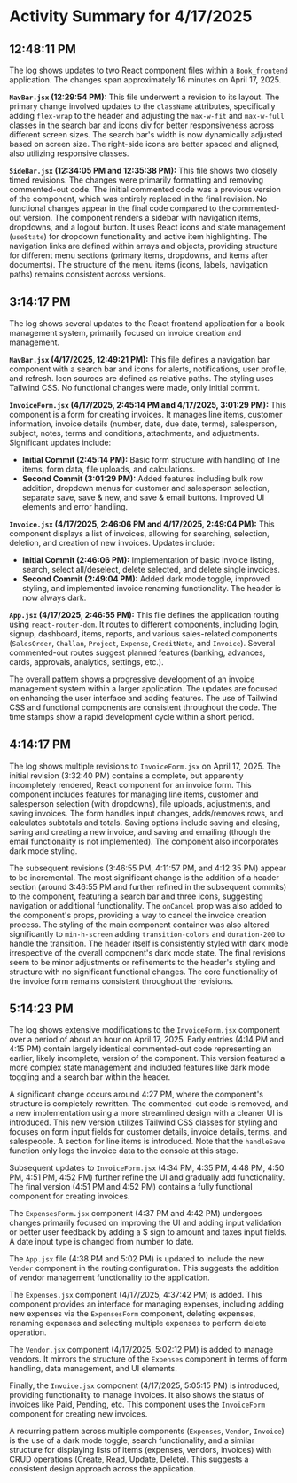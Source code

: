 # Activity Summary for 4/17/2025

## 12:48:11 PM
The log shows updates to two React component files within a `Book_frontend` application.  The changes span approximately 16 minutes on April 17, 2025.

**`NavBar.jsx` (12:29:54 PM):** This file underwent a revision to its layout.  The primary change involved updates to the `className` attributes, specifically adding  `flex-wrap` to the header and adjusting the `max-w-fit` and `max-w-full` classes in the search bar and icons div for better responsiveness across different screen sizes.  The search bar's width is now dynamically adjusted based on screen size.  The right-side icons are better spaced and aligned, also utilizing responsive classes.

**`SideBar.jsx` (12:34:05 PM and 12:35:38 PM):** This file shows two closely timed revisions.  The changes were primarily formatting and removing commented-out code. The initial commented code was a previous version of the component, which was entirely replaced in the final revision.  No functional changes appear in the final code compared to the commented-out version. The component renders a sidebar with navigation items, dropdowns, and a logout button.  It uses React icons and state management (`useState`) for dropdown functionality and active item highlighting.  The navigation links are defined within arrays and objects, providing structure for different menu sections (primary items, dropdowns, and items after documents).  The structure of the menu items (icons, labels, navigation paths) remains consistent across versions.


## 3:14:17 PM
The log shows several updates to the React frontend application for a book management system, primarily focused on invoice creation and management.

**`NavBar.jsx` (4/17/2025, 12:49:21 PM):** This file defines a navigation bar component with a search bar and icons for alerts, notifications, user profile, and refresh. Icon sources are defined as relative paths. The styling uses Tailwind CSS.  No functional changes were made, only initial commit.

**`InvoiceForm.jsx` (4/17/2025, 2:45:14 PM and 4/17/2025, 3:01:29 PM):**  This component is a form for creating invoices.  It manages line items, customer information, invoice details (number, date, due date, terms), salesperson, subject, notes, terms and conditions, attachments, and adjustments.  Significant updates include:
* **Initial Commit (2:45:14 PM):**  Basic form structure with handling of line items, form data, file uploads, and calculations.
* **Second Commit (3:01:29 PM):** Added features including bulk row addition, dropdown menus for customer and salesperson selection,  separate save, save & new, and save & email buttons.  Improved UI elements and error handling.


**`Invoice.jsx` (4/17/2025, 2:46:06 PM and 4/17/2025, 2:49:04 PM):** This component displays a list of invoices, allowing for searching, selection, deletion, and creation of new invoices.  Updates include:
* **Initial Commit (2:46:06 PM):**  Implementation of basic invoice listing, search, select all/deselect, delete selected, and delete single invoices.
* **Second Commit (2:49:04 PM):** Added dark mode toggle, improved styling, and implemented invoice renaming functionality.  The header is now always dark.


**`App.jsx` (4/17/2025, 2:46:55 PM):** This file defines the application routing using `react-router-dom`.  It routes to different components, including login, signup, dashboard, items, reports, and various sales-related components (`SalesOrder`, `Challan`, `Project`, `Expense`, `CreditNote`, and `Invoice`). Several commented-out routes suggest planned features (banking, advances, cards, approvals, analytics, settings, etc.).


The overall pattern shows a progressive development of an invoice management system within a larger application.  The updates are focused on enhancing the user interface and adding features.  The use of Tailwind CSS and functional components are consistent throughout the code. The time stamps show a rapid development cycle within a short period.


## 4:14:17 PM
The log shows multiple revisions to `InvoiceForm.jsx` on April 17, 2025.  The initial revision (3:32:40 PM) contains a complete, but apparently incompletely rendered, React component for an invoice form.  This component includes features for managing line items, customer and salesperson selection (with dropdowns), file uploads, adjustments, and saving invoices.  The form handles input changes, adds/removes rows, and calculates subtotals and totals.  Saving options include saving and closing, saving and creating a new invoice, and saving and emailing (though the email functionality is not implemented).  The component also incorporates dark mode styling.

The subsequent revisions (3:46:55 PM, 4:11:57 PM, and 4:12:35 PM) appear to be incremental.  The most significant change is the addition of a header section (around 3:46:55 PM and further refined in the subsequent commits) to the component, featuring a search bar and three icons, suggesting navigation or additional functionality.  The `onCancel` prop was also added to the component's props, providing a way to cancel the invoice creation process.  The styling of the main component container was also altered significantly to `min-h-screen` adding `transition-colors` and `duration-200` to handle the transition. The header itself is consistently styled with dark mode irrespective of the overall component's dark mode state.  The final revisions seem to be minor adjustments or refinements to the header's styling and structure with no significant functional changes.  The core functionality of the invoice form remains consistent throughout the revisions.


## 5:14:23 PM
The log shows extensive modifications to the `InvoiceForm.jsx` component over a period of about an hour on April 17, 2025.  Early entries (4:14 PM and 4:15 PM) contain largely identical commented-out code representing an earlier, likely incomplete, version of the component.  This version featured a more complex state management and included features like dark mode toggling and a search bar within the header.

A significant change occurs around 4:27 PM, where the component's structure is completely rewritten.  The commented-out code is removed, and a new implementation using a more streamlined design with a cleaner UI is introduced.  This new version utilizes Tailwind CSS classes for styling and focuses on form input fields for customer details, invoice details, terms, and salespeople.  A section for line items is introduced.  Note that the `handleSave` function only logs the invoice data to the console at this stage.


Subsequent updates to `InvoiceForm.jsx` (4:34 PM, 4:35 PM, 4:48 PM, 4:50 PM, 4:51 PM, 4:52 PM) further refine the UI and  gradually add functionality.  The final version (4:51 PM and 4:52 PM) contains a fully functional component for creating invoices.

The `ExpensesForm.jsx` component (4:37 PM and 4:42 PM) undergoes changes primarily focused on improving the UI and adding input validation or better user feedback by adding a $ sign to amount and taxes input fields.  A date input type is changed from number to date.

The `App.jsx` file (4:38 PM and 5:02 PM) is updated to include the new `Vendor` component in the routing configuration.  This suggests the addition of vendor management functionality to the application.

The `Expenses.jsx` component (4/17/2025, 4:37:42 PM) is added. This component provides an interface for managing expenses, including adding new expenses via the `ExpensesForm` component, deleting expenses, renaming expenses and selecting multiple expenses to perform delete operation.

The `Vendor.jsx` component (4/17/2025, 5:02:12 PM) is added to manage vendors.  It mirrors the structure of the `Expenses` component in terms of form handling, data management, and UI elements.

Finally, the `Invoice.jsx` component (4/17/2025, 5:05:15 PM) is introduced, providing functionality to manage invoices. It also shows the status of invoices like Paid, Pending, etc. This component uses the `InvoiceForm` component for creating new invoices.

A recurring pattern across multiple components (`Expenses`, `Vendor`, `Invoice`) is the use of a dark mode toggle, search functionality, and a similar structure for displaying lists of items (expenses, vendors, invoices) with CRUD operations (Create, Read, Update, Delete).  This suggests a consistent design approach across the application.
